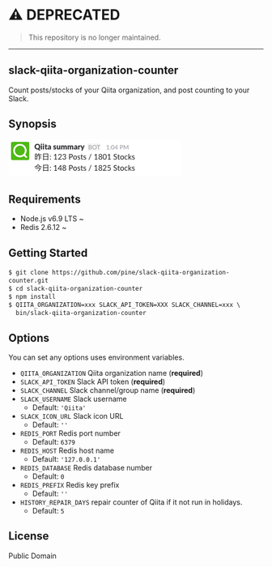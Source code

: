 # :warning: DEPRECATED

> This repository is no longer maintained.

----

slack-qiita-organization-counter
--------------------------------

Count posts/stocks of your Qiita organization, and post counting to your Slack.

## Synopsis
![](synopsis.png)

## Requirements

- Node.js v6.9 LTS ~
- Redis 2.6.12 ~

## Getting Started

```
$ git clone https://github.com/pine/slack-qiita-organization-counter.git
$ cd slack-qiita-organization-counter
$ npm install
$ QIITA_ORGANIZATION=xxx SLACK_API_TOKEN=XXX SLACK_CHANNEL=xxx \
  bin/slack-qiita-organization-counter
```

## Options
You can set any options uses environment variables.

- `QIITA_ORGANIZATION` Qiita organization name (**required**)
- `SLACK_API_TOKEN` Slack API token (**required**)
- `SLACK_CHANNEL` Slack channel/group name (**required**)
- `SLACK_USERNAME` Slack username
  - Default: `'Qiita'`
- `SLACK_ICON_URL` Slack icon URL
  - Default: `''`
- `REDIS_PORT` Redis port number
  - Default: `6379`
- `REDIS_HOST` Redis host name
  - Default: `'127.0.0.1'`
- `REDIS_DATABASE` Redis database number
  - Default: `0`
- `REDIS_PREFIX` Redis key prefix
  - Default: `''`
- `HISTORY_REPAIR_DAYS` repair counter of Qiita if it not run in holidays.
  - Default: `5`

## License

Public Domain
